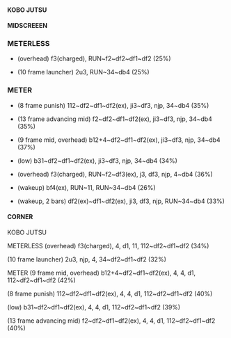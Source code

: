 #### KOBO JUTSU
#### MIDSCREEEN

### METERLESS
- (overhead) f3(charged), RUN~f2~df2~df1~df2 (25%)

- (10 frame launcher) 2u3, RUN~34~db4 (25%)

### METER
- (8 frame punish) 112~df2~df1~df2(ex), ji3~df3, njp, 34~db4 (35%)

- (13 frame advancing mid) f2~df2~df1~df2(ex), ji3~df3, njp, 34~db4 (35%)

- (9 frame mid, overhead) b12+4~df2~df1~df2(ex), ji3~df3, njp, 34~db4 (37%)

- (low) b31~df2~df1~df2(ex), ji3~df3, njp, 34~db4 (34%)

- (overhead) f3(charged), RUN~f2~df3(ex), j3, df3, njp, 4~db4 (36%)

- (wakeup) bf4(ex), RUN~11, RUN~34~db4 (26%)
- (wakeup, 2 bars) df2(ex)~df1~df2(ex), ji3, df3, njp, RUN~34~db4 (33%)




#### CORNER

KOBO JUTSU

METERLESS
(overhead) f3(charged), 4, d1, 11, 112~df2~df1~df2 (34%)

(10 frame launcher) 2u3, njp, 4, 34~df2~df1~df2 (32%)

METER
(9 frame mid, overhead) b12+4~df2~df1~df2(ex), 4, 4, d1, 112~df2~df1~df2 (42%)

(8 frame punish) 112~df2~df1~df2(ex), 4, 4, d1, 112~df2~df1~df2 (40%)

(low) b31~df2~df1~df2(ex), 4, 4, d1, 112~df2~df1~df2 (39%)

(13 frame advancing mid) f2~df2~df1~df2(ex), 4, 4, d1, 112~df2~df1~df2 (40%)

